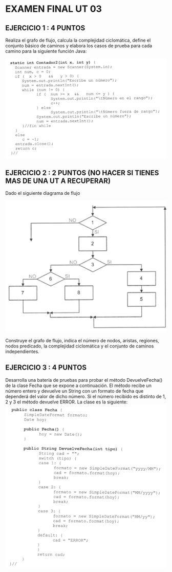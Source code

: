 # EXAMEN FINAL UT 03

## EJERCICIO 1 : 4 PUNTOS
Realiza el grafo de flujo, calcula la complejidad ciclomática, define el conjunto básico de caminos y elabora los casos de prueba para cada camino  para la siguiente función Java:

![496451bc45f313809439927a08b20fc1.png](_resources/496451bc45f313809439927a08b20fc1.png)

## EJERCICIO 2 : 2 PUNTOS  (NO HACER SI TIENES MAS DE UNA UT A RECUPERAR)
Dado el siguiente diagrama de flujo 

![8ee66e5ea15c1b5c4d7a038cc40bc70d.png](_resources/8ee66e5ea15c1b5c4d7a038cc40bc70d.png)

Construye el grafo de flujo, indica el número de nodos, aristas, regiones, nodos predicado, la complejidad ciclomática y el conjunto de caminos independientes.


## EJERCICIO 3 : 4 PUNTOS
Desarrolla una batería de pruebas para probar el método DevuelveFecha() de la clase
Fecha que se expone a continuación. El método recibe un número entero y devuelve un
String con un formato de fecha que dependerá del valor de dicho número. Si el número
recibido es distinto de 1, 2 y 3 el método devuelve ERROR. La clase es la siguiente:
![620d4b94d74130d0154ec1076167bc5c.png](_resources/620d4b94d74130d0154ec1076167bc5c.png)
